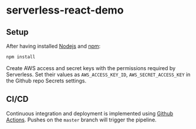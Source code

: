 # serverless-react-demo

## Setup

After having installed [Nodejs](https://nodejs.org/en/)
and [npm](https://www.npmjs.com/):

```bash
npm install
```

Create AWS access and secret keys with the permissions required
by Serverless. Set their values as `AWS_ACCESS_KEY_ID`,
`AWS_SECRET_ACCESS_KEY` in the Github repo Secrets settings.

## CI/CD

Continuous integration and deployment is implemented using
[Github Actions](https://github.com/features/actions). Pushes
on the `master` branch will trigger the pipeline.